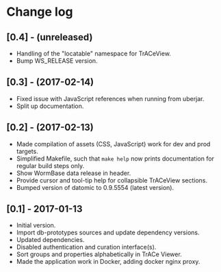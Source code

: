 # Change log

## [0.4] - (unreleased)
 - Handling of the "locatable" namespace for TrACeView.
 - Bump WS_RELEASE version.
 
## [0.3] - (2017-02-14)
 - Fixed issue with JavaScript references when running from uberjar.
 - Split up documentation.
 
## [0.2] - (2017-02-13)
 - Made compilation of assets (CSS, JavaScript) work for dev and prod
   targets.
 - Simplified Makefile, such that `make help` now prints documentation
   for regular build steps only.
 - Show WormBase data release in header.
 - Provide cursor and tool-tip help for collapsible TrACeView sections.
 - Bumped version of datomic to 0.9.5554 (latest version).

## [0.1] - 2017-01-13
 - Initial version.
 - Import db-prototypes sources and update dependency versions.
 - Updated dependencies.
 - Disabled authentication and curation interface(s).
 - Sort groups and properties alphabetically in TrACe Viewer.
 - Made the application work in Docker, adding docker nginx proxy.
